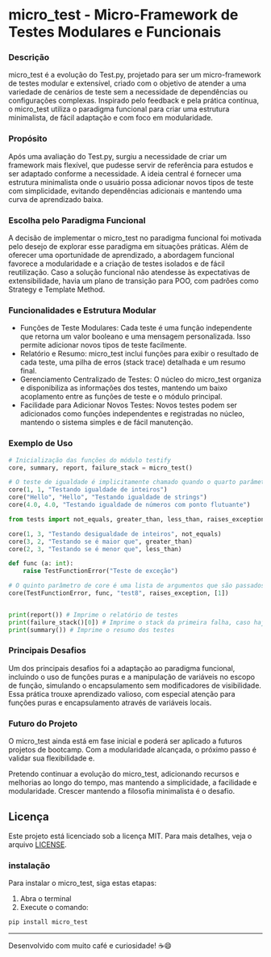 # micro_test - Micro-Framework de Testes Modulares e Funcionais

### Descrição

micro_test é a evolução do Test.py, projetado para ser um micro-framework de testes modular e extensível, criado com o objetivo de atender a uma variedade de cenários de teste sem a necessidade de dependências ou configurações complexas. Inspirado pelo feedback e pela prática contínua, o micro_test utiliza o paradigma funcional para criar uma estrutura minimalista, de fácil adaptação e com foco em modularidade.

### Propósito

Após uma avaliação do Test.py, surgiu a necessidade de criar um framework mais flexível, que pudesse servir de referência para estudos e ser adaptado conforme a necessidade. A ideia central é fornecer uma estrutura minimalista onde o usuário possa adicionar novos tipos de teste com simplicidade, evitando dependências adicionais e mantendo uma curva de aprendizado baixa.

### Escolha pelo Paradigma Funcional

A decisão de implementar o micro_test no paradigma funcional foi motivada pelo desejo de explorar esse paradigma em situações práticas. Além de oferecer uma oportunidade de aprendizado, a abordagem funcional favorece a modularidade e a criação de testes isolados e de fácil reutilização. Caso a solução funcional não atendesse às expectativas de extensibilidade, havia um plano de transição para POO, com padrões como Strategy e Template Method.

### Funcionalidades e Estrutura Modular

- Funções de Teste Modulares: Cada teste é uma função independente que retorna um valor booleano e uma mensagem personalizada. Isso permite adicionar novos tipos de teste facilmente.
- Relatório e Resumo: micro_test inclui funções para exibir o resultado de cada teste, uma pilha de erros (stack trace) detalhada e um resumo final.
- Gerenciamento Centralizado de Testes: O núcleo do micro_test organiza e disponibiliza as informações dos testes, mantendo um baixo acoplamento entre as funções de teste e o módulo principal.
- Facilidade para Adicionar Novos Testes: Novos testes podem ser adicionados como funções independentes e registradas no núcleo, mantendo o sistema simples e de fácil manutenção.

### Exemplo de Uso

```python
# Inicialização das funções do módulo testify
core, summary, report, failure_stack = micro_test()

# O teste de igualdade é implicitamente chamado quando o quarto parâmetro de core é omitido.
core(1, 1, "Testando igualdade de inteiros")
core("Hello", "Hello", "Testando igualdade de strings")
core(4.0, 4.0, "Testando igualdade de números com ponto flutuante")

from tests import not_equals, greater_than, less_than, raises_exception

core(1, 3, "Testando desigualdade de inteiros", not_equals)
core(3, 2, "Testando se é maior que", greater_than)
core(2, 3, "Testando se é menor que", less_than)

def func (a: int):
    raise TestFunctionError("Teste de exceção")

# O quinto parâmetro de core é uma lista de argumentos que são passados pela função testada. Neste caso, a função `func`.
core(TestFunctionError, func, "test8", raises_exception, [1])


print(report()) # Imprime o relatório de testes
print(failure_stack()[0]) # Imprime o stack da primeira falha, caso haja falhas. Se não houver falhas, imprime "No failures".
print(summary()) # Imprime o resumo dos testes

```

### Principais Desafios

Um dos principais desafios foi a adaptação ao paradigma funcional, incluindo o uso de funções puras e a manipulação de variáveis no escopo de função, simulando o encapsulamento sem modificadores de visibilidade. Essa prática trouxe aprendizado valioso, com especial atenção para funções puras e encapsulamento através de variáveis locais.

### Futuro do Projeto

O micro_test ainda está em fase inicial e poderá ser aplicado a futuros projetos de bootcamp. Com a modularidade alcançada, o próximo passo é validar sua flexibilidade e.

Pretendo continuar a evolução do micro_test, adicionando recursos e melhorias ao longo do tempo, mas mantendo a simplicidade, a facilidade e modularidade. Crescer mantendo a filosofia minimalista é o desafio.

## Licença

Este projeto está licenciado sob a licença MIT. Para mais detalhes, veja o arquivo [LICENSE](./LICENSE).

### instalação

Para instalar o micro_test, siga estas etapas:

1. Abra o terminal
2. Execute o comando:

```bash
pip install micro_test
```

---

Desenvolvido com muito café e curiosidade! ☕😄
